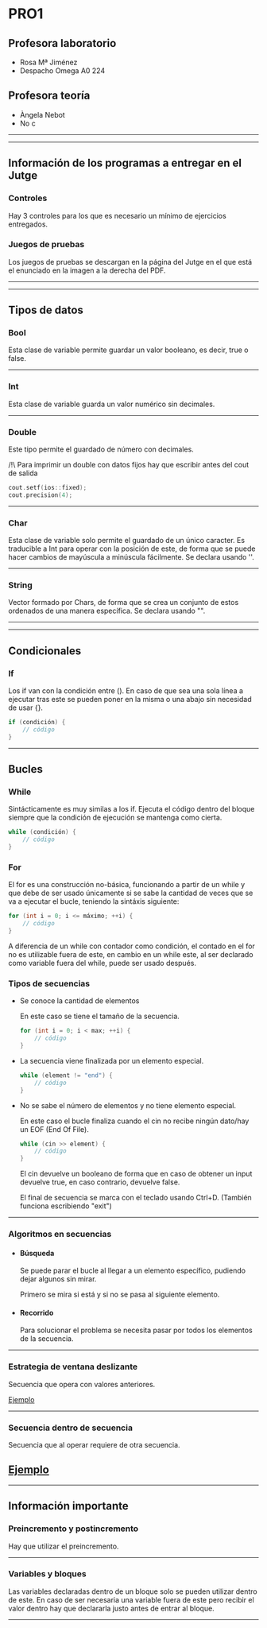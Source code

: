 # PRO1

## Profesora laboratorio

- Rosa Mª Jiménez
- Despacho Omega A0 224

## Profesora teoría

- Àngela Nebot
- No c

---
---

## Información de los programas a entregar en el Jutge

### Controles

Hay 3 controles para los que es necesario un mínimo de ejercicios entregados.

### Juegos de pruebas

Los juegos de pruebas se descargan en la página del Jutge en el que está el enunciado en la imagen
a la derecha del PDF.

---
---

## Tipos de datos

### Bool

Esta clase de variable permite guardar un valor booleano, es decir, true o false.

---

### Int

Esta clase de variable guarda un valor numérico sin decimales.

---

### Double

Este tipo permite el guardado de número con decimales.

/!\ Para imprimir un double con datos fijos hay que escribir antes del cout de salida

```c++
cout.setf(ios::fixed);
cout.precision(4);
```

---

### Char

Esta clase de variable solo permite el guardado de un único caracter. Es traducible a Int para
operar con la posición de este, de forma que se puede hacer cambios de mayúscula a minúscula
fácilmente. Se declara usando ''.

---

### String

Vector formado por Chars, de forma que se crea un conjunto de estos ordenados de una manera
específica. Se declara usando "".

---
---

## Condicionales

### If

Los if van con la condición entre (). En caso de que sea una sola línea a ejecutar tras este se
pueden poner en la misma o una abajo sin necesidad de usar {}.

```c++
if (condición) {
    // código
}
```

---

## Bucles

### While

Sintácticamente es muy similas a los if. Ejecuta el código dentro del bloque siempre que la
condición de ejecución se mantenga como cierta.

```c++
while (condición) {
    // código
}
```

### For

El for es una construcción no-básica, funcionando a partir de un while y que debe de ser usado
únicamente si se sabe la cantidad de veces que se va a ejecutar el bucle, teniendo la sintáxis
siguiente:

```c++
for (int i = 0; i <= máximo; ++i) {
    // código
}
```

A diferencia de un while con contador como condición, el contado en el for no es utilizable fuera
de este, en cambio en un while este, al ser declarado como variable fuera del while, puede ser
usado después.

### Tipos de secuencias

- Se conoce la cantidad de elementos

    En este caso se tiene el tamaño de la secuencia.

    ```c++
    for (int i = 0; i < max; ++i) {
        // código
    }
    ```

- La secuencia viene finalizada por un elemento especial.

    ```c++
    while (element != "end") {
        // código
    }
    ```

- No se sabe el número de elementos y no tiene elemento especial.

    En este caso el bucle finaliza cuando el cin no recibe ningún dato/hay un EOF (End Of File).

    ```c++
    while (cin >> element) {
        // código
    }
    ```

    El cin devuelve un booleano de forma que en caso de obtener un input devuelve true, en caso
    contrario, devuelve false.

    El final de secuencia se marca con el teclado usando Ctrl+D. (También funciona escribiendo "exit")

---

### Algoritmos en secuencias

- #### Búsqueda

    Se puede parar el bucle al llegar a un elemento específico, pudiendo dejar algunos sin mirar.

    Primero se mira si está y si no se pasa al siguiente elemento.

- #### Recorrido

    Para solucionar el problema se necesita pasar por todos los elementos de la secuencia.

---

### Estrategia de ventana deslizante

Secuencia que opera con valores anteriores.

[Ejemplo](TeoriaProgramas/SecuenciaVentana/BuscarHola.cc)

---

### Secuencia dentro de secuencia

Secuencia que al operar requiere de otra secuencia.

[Ejemplo](TeoriaProgramas/Subsecuencia/subsecuencia.cc)
---
---

## Información importante

### Preincremento y postincremento

Hay que utilizar el preincremento.

---

### Variables y bloques

Las variables declaradas dentro de un bloque solo se pueden utilizar dentro de este. En caso de ser
necesaria una variable fuera de este pero recibir el valor dentro hay que declararla justo antes de
entrar al bloque.

---
